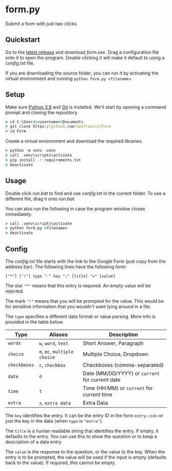 # form.py

Submit a form with just two clicks.

## Quickstart

Go to the [latest release](https://github.com/GeeTransit/Form/releases) and download *form.exe*. Drag a configuration file onto it to open the program. Double clicking it will make it default to using a *config.txt* file.

If you are downloading the source folder, you can run it by activating the virtual environment and running `python form.py <filename>`.

## Setup

Make sure [Python 3.9](https://www.python.org/downloads/release/python-390/) and [Git](https://git-scm.com/downloads) is installed. We'll start by opening a command prompt and cloning the repository.

```cmd
> cd C:\Users\<username>\Documents
> git clone https://github.com/GeeTransit/Form
> cd Form
```

Create a virtual environment and download the required libraries.

```cmd
> python -m venv .venv
> call .venv\scripts\activate
> pip install -r requirements.txt
> deactivate
```

## Usage

Double click *run.bat* to find and use *config.txt* in the current folder. To use a different file, drag it onto *run.bat*.

You can also run the following in case the program window closes immediately.

```cmd
> call .venv\scripts\activate
> python form.py <filename>
> deactivate
```

## Config

The *config.txt* file starts with the link to the Google Form (just copy from the address bar). The following lines have the following form:

```
["*"] ["!"] type "-" key ";" [title] "=" [value]
```

The star `"*"` means that this entry is required. An empty value will be rejected.

The mark `"!"` means that you will be prompted for the value. This would be for sensitive information that you wouldn't want lying around in a file.

The `type` specifies a different data format or value parsing. More info is provided in the table below.

| Type         | Aliases                      | Description                                     |
|--------------|------------------------------|-------------------------------------------------|
| `words`      | `w`, `word`, `text`          | Short Answer, Paragraph                         |
| `choice`     | `m`, `mc`, `multiple choice` | Multiple Choice, Dropdown                       |
| `checkboxes` | `c`, `checkbox`              | Checkboxes (comma-separated)                    |
| `date`       | `d`                          | Date (MM/DD/YYYY) or `current` for current date |
| `time`       | `t`                          | Time (HH:MM) or `current` for current time      |
| `extra`      | `x`, `extra data`            | Extra Data                                      |

The `key` identifies the entry. It can be the entry ID in the form `entry.<id>` or just the key in the data (when `type` is `"extra"`).

The `title` is a human readable string that identifies the entry. If empty, it defaults to the entry. You can use this to show the question or to keep a description of a data entry.

The `value` is the response to the question, or the value to the key. When the entry is to be prompted, the value will be used if the input is empty (defaults back to the value). If required, this cannot be empty.
